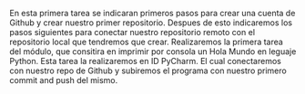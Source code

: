 
<html>
   <head>
     <title>Primera Tarea del módulo de PIA (Programación de Inteligencia Artificial) Hola Mundo.U_1_PIA_Hola_Mundo
<!DOCTYPE html></title>
   </head>
   <body>
     <p>En esta primera tarea se indicaran primeros pasos para crear una cuenta de Github y crear nuestro primer repositorio. Despues de esto indicaremos los pasos siguientes para conectar nuestro repositorio remoto con el repositorio local que tendremos que crear.   Realizaremos la primera tarea del módulo, que consitira en imprimir por consola un Hola Mundo en leguaje Python. Esta tarea la realizaremos en ID PyCharm. El cual conectaremos con nuestro repo de Github y subiremos el programa con nuestro primero commit and push del mismo.</p>
   </body>
</html>
